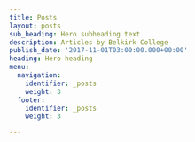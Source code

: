 ```yaml
---
title: Posts
layout: posts
sub_heading: Hero subheading text
description: Articles by Belkirk College
publish_date: '2017-11-01T03:00:00.000+00:00'
heading: Hero heading
menu:
  navigation:
    identifier: _posts
    weight: 3
  footer:
    identifier: _posts
    weight: 3

---
```

